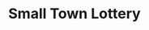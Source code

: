 ---
title: "Small Town Lottery"
url: /davao-city/small-town-lottery-tamayong-road/
shop: lottery
---
